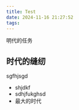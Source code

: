 ```yaml
---
title: Test
date: 2024-11-16 21:27:52
tags:
---
```


明代的任务

## 时代的缝纫
sgfhjsgd

- shjdkf
- sdhjfukghsd
- 最大的时代
